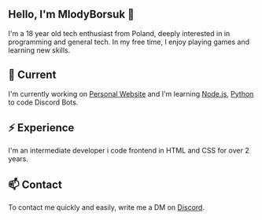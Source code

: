 ## Hello, I'm MlodyBorsuk 👋

I'm a 18 year old tech enthusiast from Poland, deeply interested in in programming and general tech. In my free time, I enjoy playing games and learning new skills.

## 🔭 Current

I'm currently working on [Personal Website](https://mlodyborsuk.pl/) and I'm learning [Node.js](https://nodejs.org/en), [Python](https://www.python.org/) to code Discord Bots.

## ⚡️ Experience

I'm an intermediate developer i code frontend in HTML and CSS for over 2 years.

## 📫 Contact

To contact me quickly and easily, write me a DM on [Discord](https://discord.com/users/466770957923647508).
